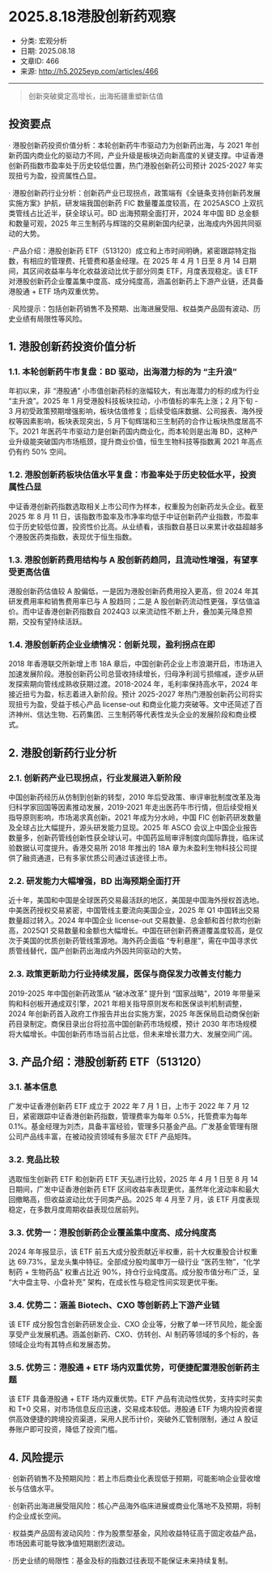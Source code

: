 # 2025.8.18港股创新药观察

- 分类: 宏观分析
- 日期: 2025.08.18
- 文章ID: 466
- 来源: http://h5.2025eyp.com/articles/466

---

> 创新突破奠定高增长，出海拓疆重塑新估值

## **投资要点**

· 港股创新药投资价值分析：本轮创新药牛市驱动力为创新药出海，与 2021 年创新药国内商业化的驱动力不同，产业升级是板块迈向新高度的关键支撑。中证香港创新药指数市盈率处于历史较低位置，热门港股创新药公司预计 2025-2027 年实现扭亏为盈，投资属性凸显。

· 港股创新药行业分析：创新药产业已现拐点，政策端有《全链条支持创新药发展实施方案》护航，研发端我国创新药 FIC 数量覆盖度较高，在 2025ASCO 上双抗类管线占比近半，获全球认可。BD 出海预期全面打开，2024 年中国 BD 总金额和数量可观，2025 年三生制药与辉瑞的交易刷新国内纪录，出海成内外因共同驱动的大势。

· 产品介绍：港股创新药 ETF（513120）成立和上市时间明确，紧密跟踪特定指数，有相应的管理费、托管费和基金经理。在 2025 年 4 月 1 日至 8 月 14 日期间，其区间收益率与年化收益波动比优于部分同类 ETF，月度表现稳定。该 ETF 对港股创新药企业覆盖集中度高、成分纯度高，涵盖创新药上下游产业链，还具备港股通 + ETF 场内双重优势。

· 风险提示：包括创新药销售不及预期、出海进展受阻、权益类产品固有波动、历史业绩有局限性等风险。

## **1. 港股创新药投资价值分析**

### **1.1. 本轮创新药牛市复盘：BD 驱动，出海潜力标的为 “主升浪”**

年初以来，非 “港股通” 小市值创新药标的涨幅较大，有出海潜力的标的成为行业 “主升浪”。2025 年 1 月受港股科技板块拉动，小市值标的率先上涨；2 月下旬 - 3 月初受政策预期增强影响，板块估值修复；后续受临床数据、公司报表、海外授权等因素影响，板块表现突出，5 月下旬辉瑞和三生制药的合作让板块热度居高不下。2021 年医药牛市驱动力是创新药国内商业化，而本轮则是出海 BD，这种产业升级能突破国内市场瓶颈，提升商业价值，恒生生物科技等指数离 2021 年高点仍有约 50% 空间。

### **1.2. 港股创新药板块估值水平复盘：市盈率处于历史较低水平，投资属性凸显**

中证香港创新药指数选取相关上市公司作为样本，权重股为创新药龙头企业。截至 2025 年 8 月 11 日，该指数市盈率及市净率均低于中证创新药产业指数，市盈率位于历史较低位置，投资性价比高。从业绩看，该指数自基日以来累计收益超越多个港股医药类指数，表现优于恒生指数。

### **1.3. 港股创新药费用结构与 A 股创新药趋同，且流动性增强，有望享受更高估值**

港股创新药估值较 A 股偏低，一是因为港股创新药费用投入更高，但 2024 年其研发费用率和销售费用率已与 A 股趋同；二是 A 股创新药流动性更强，享估值溢价。而中证香港创新药指数自 2024Q3 以来流动性不断上升，叠加美元降息预期，交投有望持续活跃。

### **1.4. 港股创新药企业业绩情况：创新兑现，盈利拐点在即**

2018 年香港联交所新增上市 18A 章后，中国创新药企业上市浪潮开启，市场进入加速发展阶段。港股创新药公司总营收持续增长，归母净利润亏损缩减，逐步从研发探索期向管线成熟收获期过渡。2018-2024 年，毛利率保持高水平，2024 年接近扭亏为盈，标志着进入新阶段。预计 2025-2027 年热门港股创新药公司将实现扭亏为盈，受益于核心产品 license-out 和商业化能力突破等。文中还简述了百济神州、信达生物、石药集团、三生制药等代表性龙头企业的发展阶段和商业模式。

## **2. 港股创新药行业分析**

### **2.1. 创新药产业已现拐点，行业发展进入新阶段**

中国创新药经历从仿制到创新的转型，2010 年后受政策、审评审批制度改革及海归科学家回国等因素推动发展，2019-2021 年走出医药牛市行情，但后续受相关指导原则影响，市场渴求真创新。2021 年成为分水岭，中国 FIC 创新药研发数量及全球占比大幅提升，源头研发能力显现。2025 年 ASCO 会议上中国企业报告数量多，创新药管线创新性获全球认可。中国药监局审评制度向国际靠拢，临床试验数据认可度提升。香港交易所 2018 年推出的 18A 章为未盈利生物科技公司提供了融资通道，已有多家优质公司通过该途径上市。

### **2.2. 研发能力大幅增强，BD 出海预期全面打开**

近十年，美国和中国是全球医药交易最活跃的地区，美国是中国海外授权首选地。中美医药授权交易紧密，中国管线主要流向美国企业，2025 年 Q1 中国转出交易数量超过转入。2024 年中国企业 license-out 交易数量、总金额和首付款均创新高，2025Q1 交易数量和金额也大幅增长。中国在研创新药赛道覆盖度较高，是仅次于美国的优质创新药管线策源地。海外药企面临 “专利悬崖”，需在中国寻求优质管线替代，国产创新药出海成内外因共同驱动的大势。

### **2.3. 政策更新助力行业持续发展，医保与商保发力改善支付能力**

2019-2025 年中国创新药政策从 “破冰改革” 提升到 “国家战略”，2019 年带量采购和科创板开通成双引擎，2021 年相关指导原则发布和医保谈判机制调整，2024 年创新药首入政府工作报告并出台实施方案，2025 年医保局启动商保创新药目录制定。商保目录出台将拉高中国创新药市场规模，预计 2030 年市场规模将大幅增长。中国创新药市场当前占比低，但未来增长潜力大、发展空间广阔。

## **3. 产品介绍：港股创新药 ETF（513120）**

### **3.1. 基本信息**

广发中证香港创新药 ETF 成立于 2022 年 7 月 1 日，上市于 2022 年 7 月 12 日，紧密跟踪中证香港创新药指数，管理费率为每年 0.5%，托管费率为每年 0.1%。基金经理为刘杰，具备丰富经验，管理多只基金产品。广发基金管理有限公司产品线丰富，在被动投资领域有多层次 ETF 产品矩阵。

### **3.2. 竞品比较**

选取恒生创新药 ETF 和创新药 ETF 天弘进行比较，2025 年 4 月 1 日至 8 月 14 日期间，广发中证香港创新药 ETF 区间收益率表现更优，虽然年化波动率和最大回撤略高，但收益波动比优于同类产品。2025 年 4 月至 7 月，该 ETF 月度表现稳定，在多数月度周期收益表现位居前列。

### **3.3. 优势一：港股创新药企业覆盖集中度高、成分纯度高**

2024 年年报显示，该 ETF 前五大成分股贡献近半权重，前十大权重股合计权重达 69.73%，呈龙头集中特征。全部成分股均属申万一级行业 “医药生物”，“化学制药 + 生物药品” 权重占比近 90%，持仓行业纯度高。成分股市值分布广泛，呈 “大中盘主导、小盘补充” 架构，在成长性与稳定性间实现更优平衡。

### **3.4. 优势二：涵盖 Biotech、CXO 等创新药上下游产业链**

该 ETF 成分股包含创新药研发企业、CXO 企业等，分散了单一环节风险，能全面享受产业发展机遇。涵盖创新药、CXO、仿转创、AI 制药等领域的多个标的，各领域企业均有其特点和发展态势。

### **3.5. 优势三：港股通 + ETF 场内双重优势，可便捷配置港股创新药主题**

该 ETF 具备港股通 + ETF 场内双重优势。ETF 产品有流动性优势，支持实时买卖和 T+0 交易，对市场信息反应迅速，交易成本较低。港股通 ETF 为境内投资者提供高效便捷的跨境投资渠道，采用人民币计价，突破外汇管制限制，通过 A 股证券账户即可投资，降低了投资门槛。

## **4. 风险提示**

· 创新药销售不及预期风险：若上市后商业化表现低于预期，可能影响企业营收增长与估值水平。

· 创新药出海进展受阻风险：核心产品海外临床进展或商业化落地不及预期，将制约企业成长空间。

· 权益类产品固有波动风险：作为股票型基金，风险收益特征高于固定收益产品，市场因素可能导致净值短期剧烈波动。

· 历史业绩的局限性：基金及标的指数过往表现不能保证未来持续复制。

